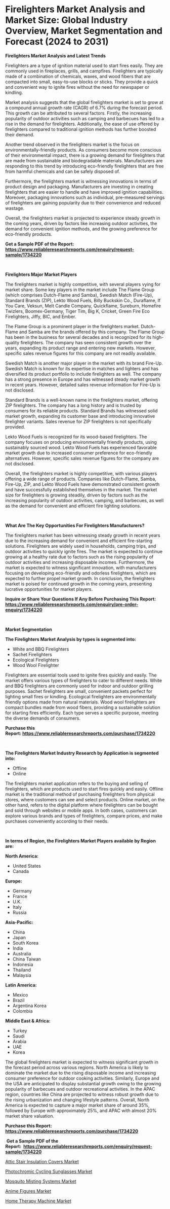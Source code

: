<p><h1>Firelighters Market Analysis and Market Size: Global Industry Overview, Market Segmentation and Forecast (2024 to 2031)</h1></p><p><strong>Firelighters Market Analysis and Latest Trends</strong></p>
<p><p>Firelighters are a type of ignition material used to start fires easily. They are commonly used in fireplaces, grills, and campfires. Firelighters are typically made of a combination of chemicals, waxes, and wood fibers that are compacted into small, easy-to-use blocks or sticks. They provide a quick and convenient way to ignite fires without the need for newspaper or kindling.</p><p>Market analysis suggests that the global firelighters market is set to grow at a compound annual growth rate (CAGR) of 6.7% during the forecast period. This growth can be attributed to several factors. Firstly, the increasing popularity of outdoor activities such as camping and barbecues has led to a rise in the demand for firelighters. Additionally, the ease of use offered by firelighters compared to traditional ignition methods has further boosted their demand.</p><p>Another trend observed in the firelighters market is the focus on environmentally-friendly products. As consumers become more conscious of their environmental impact, there is a growing demand for firelighters that are made from sustainable and biodegradable materials. Manufacturers are responding to this trend by introducing eco-friendly firelighters that are free from harmful chemicals and can be safely disposed of.</p><p>Furthermore, the firelighters market is witnessing innovations in terms of product design and packaging. Manufacturers are investing in creating firelighters that are easier to handle and have improved ignition capabilities. Moreover, packaging innovations such as individual, pre-measured servings of firelighters are gaining popularity due to their convenience and reduced wastage.</p><p>Overall, the firelighters market is projected to experience steady growth in the coming years, driven by factors like increasing outdoor activities, the demand for convenient ignition methods, and the growing preference for eco-friendly products.</p></p>
<p><strong>Get a Sample PDF of the Report:&nbsp; <a href="https://www.reliableresearchreports.com/enquiry/request-sample/1734220">https://www.reliableresearchreports.com/enquiry/request-sample/1734220</a></strong></p>
<p>&nbsp;</p>
<p><strong>Firelighters Major Market Players</strong></p>
<p><p>The firelighters market is highly competitive, with several players vying for market share. Some key players in the market include The Flame Group (which comprises Dutch-Flame and Samba), Swedish Match (Fire-Up), Standard Brands (ZIP), Lekto Wood Fuels, Billy Buckskin Co., Duraflame, If You Care, Veksun, Melt Candle Company, Quickflame, Sureburn, Homefire Twizlers, Boomex-Germany, Tiger Tim, Big K, Cricket, Green Fire Eco Firelighters, Jiffy, BIC, and Ember.</p><p>The Flame Group is a prominent player in the firelighters market. Dutch-Flame and Samba are the brands offered by this company. The Flame Group has been in the business for several decades and is recognized for its high-quality firelighters. The company has seen consistent growth over the years, expanding its product range and entering new markets. However, specific sales revenue figures for this company are not readily available.</p><p>Swedish Match is another major player in the market with its brand Fire-Up. Swedish Match is known for its expertise in matches and lighters and has diversified its product portfolio to include firelighters as well. The company has a strong presence in Europe and has witnessed steady market growth in recent years. However, detailed sales revenue information for Fire-Up is not disclosed.</p><p>Standard Brands is a well-known name in the firelighters market, offering ZIP firelighters. The company has a long history and is trusted by consumers for its reliable products. Standard Brands has witnessed solid market growth, expanding its customer base and introducing innovative firelighter variants. Sales revenue for ZIP firelighters is not specifically provided.</p><p>Lekto Wood Fuels is recognized for its wood-based firelighters. The company focuses on producing environmentally friendly products, using sustainably sourced wood. Lekto Wood Fuels has experienced favorable market growth due to increased consumer preference for eco-friendly alternatives. However, specific sales revenue figures for the company are not disclosed.</p><p>Overall, the firelighters market is highly competitive, with various players offering a wide range of products. Companies like Dutch-Flame, Samba, Fire-Up, ZIP, and Lekto Wood Fuels have demonstrated consistent growth and have successfully established themselves in the market. The market size for firelighters is growing steadily, driven by factors such as the increasing popularity of outdoor activities, camping, and barbecues, as well as the demand for convenient and efficient fire lighting solutions.</p></p>
<p>&nbsp;</p>
<p><strong>What Are The Key Opportunities For Firelighters Manufacturers?</strong></p>
<p><p>The firelighters market has been witnessing steady growth in recent years due to the increasing demand for convenient and efficient fire-starting solutions. Firelighters are widely used in households, camping trips, and outdoor activities to quickly ignite fires. The market is expected to continue growing at a healthy rate due to factors such as the rising popularity of outdoor activities and increasing disposable incomes. Furthermore, the market is expected to witness significant innovation, with manufacturers focusing on developing eco-friendly and odorless firelighters, which are expected to further propel market growth. In conclusion, the firelighters market is poised for continued growth in the coming years, presenting lucrative opportunities for market players.</p></p>
<p><strong>Inquire or Share Your Questions If Any Before Purchasing This Report: <a href="https://www.reliableresearchreports.com/enquiry/pre-order-enquiry/1734220">https://www.reliableresearchreports.com/enquiry/pre-order-enquiry/1734220</a></strong></p>
<p>&nbsp;</p>
<p><strong>Market Segmentation</strong></p>
<p><strong>The Firelighters Market Analysis by types is segmented into:</strong></p>
<p><ul><li>White and BBQ Firelighters</li><li>Sachet Firelighters</li><li>Ecological Firelighters</li><li>Wood Wool Firelighter</li></ul></p>
<p><p>Firelighters are essential tools used to ignite fires quickly and easily. The market offers various types of firelighters to cater to different needs. White and BBQ firelighters are commonly used for indoor and outdoor grilling purposes. Sachet firelighters are small, convenient packets perfect for lighting small fires or kindling. Ecological firelighters are environmentally friendly options made from natural materials. Wood wool firelighters are compact bundles made from wood fibers, providing a sustainable solution for starting fires efficiently. Each type serves a specific purpose, meeting the diverse demands of consumers.</p></p>
<p><strong>Purchase this Report:&nbsp;<a href="https://www.reliableresearchreports.com/purchase/1734220">https://www.reliableresearchreports.com/purchase/1734220</a></strong></p>
<p>&nbsp;</p>
<p><strong>The Firelighters Market Industry Research by Application is segmented into:</strong></p>
<p><ul><li>Offline</li><li>Online</li></ul></p>
<p><p>The firelighters market application refers to the buying and selling of firelighters, which are products used to start fires quickly and easily. Offline market is the traditional method of purchasing firelighters from physical stores, where customers can see and select products. Online market, on the other hand, refers to the digital platform where firelighters can be bought and sold through websites or mobile apps. In both cases, customers can explore various brands and types of firelighters, compare prices, and make purchases conveniently according to their needs.</p></p>
<p>&nbsp;</p>
<p><strong>In terms of Region, the Firelighters Market Players available by Region are:</strong></p>
<p>
    <p> <strong> North America: </strong>
        <ul>
            <li>United States</li>
            <li>Canada</li>
        </ul>
        </p> 
    <p> <strong> Europe: </strong>
        <ul>
            <li>Germany</li>
            <li>France</li>
            <li>U.K.</li>
            <li>Italy</li>
            <li>Russia</li>
        </ul>
        </p> 
    <p> <strong> Asia-Pacific: </strong>
        <ul>
            <li>China</li>
            <li>Japan</li>
            <li>South Korea</li>
            <li>India</li>
            <li>Australia</li>
            <li>China Taiwan</li>
            <li>Indonesia</li>
            <li>Thailand</li>
            <li>Malaysia</li>
        </ul>
        </p> 
    <p> <strong> Latin America: </strong>
        <ul>
            <li>Mexico</li>
            <li>Brazil</li>
            <li>Argentina Korea</li>
            <li>Colombia</li>
        </ul>
        </p> 
    <p> <strong> Middle East & Africa: </strong>
        <ul>
            <li>Turkey</li>
            <li>Saudi</li>
            <li>Arabia</li>
            <li>UAE</li>
            <li>Korea</li>
        </ul>
    </p>
    </p>
<p><p>The global firelighters market is expected to witness significant growth in the forecast period across various regions. North America is likely to dominate the market due to the rising disposable income and increasing consumer preference for outdoor cooking activities. Similarly, Europe and the USA are anticipated to display substantial growth owing to the growing popularity of barbecues and outdoor recreational activities. In the APAC region, countries like China are projected to witness robust growth due to the rising urbanization and changing lifestyle patterns. Overall, North America is expected to capture a major market share of around 35%, followed by Europe with approximately 25%, and APAC with almost 20% market share valuation.</p></p>
<p><strong>Purchase this Report: <a href="https://www.reliableresearchreports.com/purchase/1734220">https://www.reliableresearchreports.com/purchase/1734220</a></strong></p>
<p>&nbsp;<strong>Get a Sample PDF of the Report:&nbsp;&nbsp;<a href="https://www.reliableresearchreports.com/enquiry/request-sample/1734220">https://www.reliableresearchreports.com/enquiry/request-sample/1734220</a></strong></p>
<p><strong></strong></p>
<p><p><a href="https://github.com/jsmusil/Market-Research-Report-List-1/blob/main/attic-stair-insulation-covers-market.md">Attic Stair Insulation Covers Market</a></p><p><a href="https://github.com/beatblasta/Market-Research-Report-List-1/blob/main/photochromic-cycling-sunglasses-market.md">Photochromic Cycling Sunglasses Market</a></p><p><a href="https://github.com/jhcraigie/Market-Research-Report-List-1/blob/main/mosquito-misting-systems-market.md">Mosquito Misting Systems Market</a></p><p><a href="https://github.com/Triciasol/Market-Research-Report-List-1/blob/main/anime-figures-market.md">Anime Figures Market</a></p><p><a href="https://github.com/chartsaturn/Market-Research-Report-List-1/blob/main/home-therapy-machine-market.md">Home Therapy Machine Market</a></p></p>